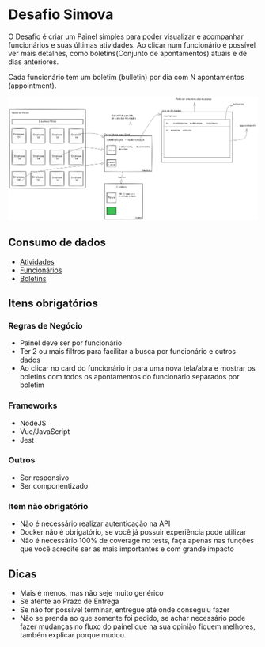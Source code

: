 # Desafio Simova

O Desafio é criar um Painel simples para poder visualizar e acompanhar funcionários e suas últimas atividades. Ao clicar num funcionário é possível ver mais detalhes, como boletins(Conjunto de apontamentos) atuais e de dias anteriores.

Cada funcionário tem um boletim (bulletin) por dia com N apontamentos (appointment).

![Fluxo](assets/images/test_frontend_panel.png)

## Consumo de dados

- [Atividades](/assets/data/activities.json)
- [Funcionários](/assets/data/employees.json)
- [Boletins](/assets/data/bulletins.json)

## Itens obrigatórios

### Regras de Negócio

- Painel deve ser por funcionário
- Ter 2 ou mais filtros para facilitar a busca por funcionário e outros dados
- Ao clicar no card do funcionário ir para uma nova tela/abra e mostrar os boletins com todos os apontamentos do funcionário separados por boletim

###  Frameworks

- NodeJS 
- Vue/JavaScript
- Jest 

### Outros

- Ser responsivo
- Ser componentizado

### Item não obrigatório

- Não é necessário realizar autenticação na API
- Docker não é obrigatório, se você já possuir experiência pode utilizar
- Não é necessário 100% de coverage no tests, faça apenas nas funções que você acredite ser as mais importantes e com grande impacto

## Dicas

- Mais é menos, mas não seje muito genérico
- Se atente ao Prazo de Entrega
- Se não for possível terminar, entregue até onde conseguiu fazer
- Não se prenda ao que somente foi pedido, se achar necessário pode fazer mudanças no fluxo do painel que na sua opinião fiquem melhores, também explicar porque mudou.

